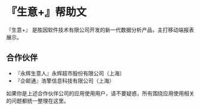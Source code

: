 # 『生意+』帮助文

『生意+』 是胜因软件技术有限公司开发的新一代数据分析产品，主打移动端报表展示。

## 合作伙伴

- 『永辉生意人』永辉超市股份有限公司（上海）
- 『企邮通』浩擎信息科技有限公司（上海）


如果你是上述合作伙伴公司的应用使用用户，请不要疑惑，所有围绕应用使用相关的问题都统一整理在这里。